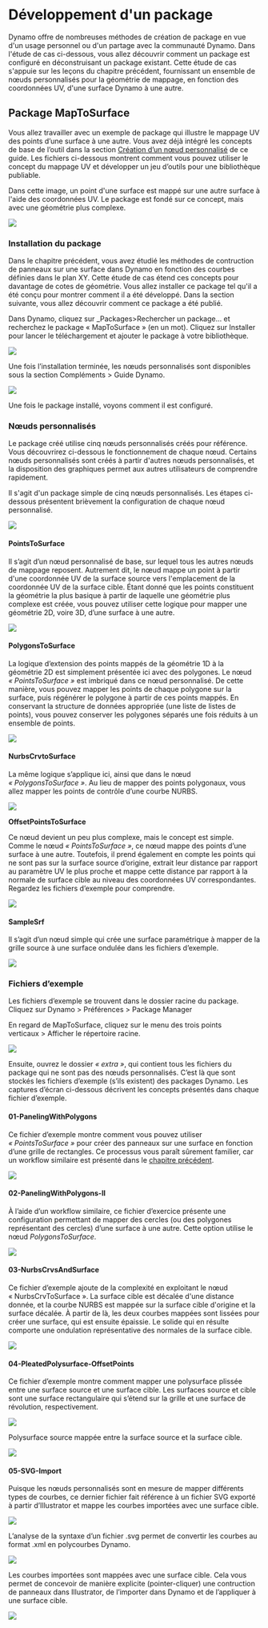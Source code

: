 # Développement d'un package

Dynamo offre de nombreuses méthodes de création de package en vue d'un usage personnel ou d'un partage avec la communauté Dynamo. Dans l'étude de cas ci-dessous, vous allez découvrir comment un package est configuré en déconstruisant un package existant. Cette étude de cas s'appuie sur les leçons du chapitre précédent, fournissant un ensemble de nœuds personnalisés pour la géométrie de mappage, en fonction des coordonnées UV, d'une surface Dynamo à une autre.

## Package MapToSurface

Vous allez travailler avec un exemple de package qui illustre le mappage UV des points d’une surface à une autre. Vous avez déjà intégré les concepts de base de l’outil dans la section [Création d’un nœud personnalisé](../6-1\_custom-nodes/2-creating.md) de ce guide. Les fichiers ci-dessous montrent comment vous pouvez utiliser le concept du mappage UV et développer un jeu d’outils pour une bibliothèque publiable.

Dans cette image, un point d'une surface est mappé sur une autre surface à l'aide des coordonnées UV. Le package est fondé sur ce concept, mais avec une géométrie plus complexe.

![](../images/6-2/3/uvMap.jpg)

### Installation du package

Dans le chapitre précédent, vous avez étudié les méthodes de contruction de panneaux sur une surface dans Dynamo en fonction des courbes définies dans le plan XY. Cette étude de cas étend ces concepts pour davantage de cotes de géométrie. Vous allez installer ce package tel qu'il a été conçu pour montrer comment il a été développé. Dans la section suivante, vous allez découvrir comment ce package a été publié.

Dans Dynamo, cliquez sur _Packages>Rechercher un package… et recherchez le package « MapToSurface » (en un mot). Cliquez sur Installer pour lancer le téléchargement et ajouter le package à votre bibliothèque.

![](../images/6-2/3/developpackage-installpackage01.jpg)

Une fois l’installation terminée, les nœuds personnalisés sont disponibles sous la section Compléments > Guide Dynamo.

![](<../images/6-2/3/develop package - install package 02 (1) (2) (2).jpg>)

Une fois le package installé, voyons comment il est configuré.

### Nœuds personnalisés

Le package créé utilise cinq nœuds personnalisés créés pour référence. Vous découvrirez ci-dessous le fonctionnement de chaque nœud. Certains nœuds personnalisés sont créés à partir d'autres nœuds personnalisés, et la disposition des graphiques permet aux autres utilisateurs de comprendre rapidement.

Il s'agit d'un package simple de cinq nœuds personnalisés. Les étapes ci-dessous présentent brièvement la configuration de chaque nœud personnalisé.

![](<../images/6-2/3/develop package - custom nodes 01 (1) (1) (1).jpg>)

#### **PointsToSurface**

Il s’agit d’un nœud personnalisé de base, sur lequel tous les autres nœuds de mappage reposent. Autrement dit, le nœud mappe un point à partir d'une coordonnée UV de la surface source vers l'emplacement de la coordonnée UV de la surface cible. Étant donné que les points constituent la géométrie la plus basique à partir de laquelle une géométrie plus complexe est créée, vous pouvez utiliser cette logique pour mapper une géométrie 2D, voire 3D, d’une surface à une autre.

![](../images/6-2/3/developpackage-pointToSurface.jpg)

#### **PolygonsToSurface**

La logique d’extension des points mappés de la géométrie 1D à la géométrie 2D est simplement présentée ici avec des polygones. Le nœud _« PointsToSurface »_ est imbriqué dans ce nœud personnalisé. De cette manière, vous pouvez mapper les points de chaque polygone sur la surface, puis régénérer le polygone à partir de ces points mappés. En conservant la structure de données appropriée (une liste de listes de points), vous pouvez conserver les polygones séparés une fois réduits à un ensemble de points.

![](../images/6-2/3/developpackage-polygonsToSurface.jpg)

#### **NurbsCrvtoSurface**

La même logique s’applique ici, ainsi que dans le nœud _« PolygonsToSurface »_. Au lieu de mapper des points polygonaux, vous allez mapper les points de contrôle d’une courbe NURBS.

![](../images/6-2/3/developpackage-nurbsCrvtoSurface.jpg)

**OffsetPointsToSurface**

Ce nœud devient un peu plus complexe, mais le concept est simple. Comme le nœud _« PointsToSurface »_, ce nœud mappe des points d’une surface à une autre. Toutefois, il prend également en compte les points qui ne sont pas sur la surface source d’origine, extrait leur distance par rapport au paramètre UV le plus proche et mappe cette distance par rapport à la normale de surface cible au niveau des coordonnées UV correspondantes. Regardez les fichiers d’exemple pour comprendre.

![](../images/6-2/3/developpackage-OffsetPointsToSurface.jpg)

#### **SampleSrf**

Il s’agit d’un nœud simple qui crée une surface paramétrique à mapper de la grille source à une surface ondulée dans les fichiers d’exemple.

![](../images/6-2/3/developpackage-sampleSrf.jpg)

### Fichiers d’exemple

Les fichiers d’exemple se trouvent dans le dossier racine du package. Cliquez sur Dynamo > Préférences > Package Manager

En regard de MapToSurface, cliquez sur le menu des trois points verticaux > Afficher le répertoire racine.

![](../images/6-2/3/developpackage-examplefiles01.jpg)

Ensuite, ouvrez le dossier _« extra »_, qui contient tous les fichiers du package qui ne sont pas des nœuds personnalisés. C’est là que sont stockés les fichiers d’exemple (s’ils existent) des packages Dynamo. Les captures d’écran ci-dessous décrivent les concepts présentés dans chaque fichier d’exemple.

#### **01-PanelingWithPolygons**

Ce fichier d’exemple montre comment vous pouvez utiliser _« PointsToSurface »_ pour créer des panneaux sur une surface en fonction d’une grille de rectangles. Ce processus vous paraît sûrement familier, car un workflow similaire est présenté dans le [chapitre précédent](../6-1\_custom-nodes/2-creating.md).

![](../images/6-2/3/developpackage-samplefile01.jpg)

#### **02-PanelingWithPolygons-II**

À l’aide d’un workflow similaire, ce fichier d’exercice présente une configuration permettant de mapper des cercles (ou des polygones représentant des cercles) d’une surface à une autre. Cette option utilise le nœud _PolygonsToSurface_.

![](../images/6-2/3/developpackage-samplefile02.jpg)

#### **03-NurbsCrvsAndSurface**

Ce fichier d’exemple ajoute de la complexité en exploitant le nœud « NurbsCrvToSurface ». La surface cible est décalée d'une distance donnée, et la courbe NURBS est mappée sur la surface cible d'origine et la surface décalée. À partir de là, les deux courbes mappées sont lissées pour créer une surface, qui est ensuite épaissie. Le solide qui en résulte comporte une ondulation représentative des normales de la surface cible.

![](../images/6-2/3/developpackage-samplefile03.jpg)

#### **04-PleatedPolysurface-OffsetPoints**

Ce fichier d’exemple montre comment mapper une polysurface plissée entre une surface source et une surface cible. Les surfaces source et cible sont une surface rectangulaire qui s’étend sur la grille et une surface de révolution, respectivement.

![](../images/6-2/3/developpackage-samplefile04a.jpg)

Polysurface source mappée entre la surface source et la surface cible.

![](../images/6-2/3/developpackage-samplefile04b.jpg)

#### **05-SVG-Import**

Puisque les nœuds personnalisés sont en mesure de mapper différents types de courbes, ce dernier fichier fait référence à un fichier SVG exporté à partir d’Illustrator et mappe les courbes importées avec une surface cible.

![](../images/6-2/3/developpackage-samplefile05a.jpg)

L’analyse de la syntaxe d’un fichier .svg permet de convertir les courbes au format .xml en polycourbes Dynamo.

![](../images/6-2/3/developpackage-samplefile05b.jpg)

Les courbes importées sont mappées avec une surface cible. Cela vous permet de concevoir de manière explicite (pointer-cliquer) une contruction de panneaux dans Illustrator, de l’importer dans Dynamo et de l’appliquer à une surface cible.

![](../images/6-2/3/developpackage-samplefile05c.jpg)
